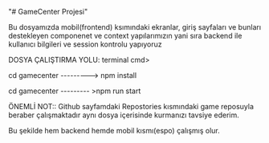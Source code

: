 "# GameCenter Projesi" 


Bu dosyamızda mobil(frontend) ksımındaki ekranlar, giriş sayfaları ve bunları destekleyen componenet ve context yapılarımızın yani sıra 
backend ile kullanıcı bilgileri ve session kontrolu yapıyoruz 

DOSYA ÇALIŞTIRMA YOLU:
terminal cmd>

cd gamecenter  ---------> npm install


cd gamecenter  --------- >npm run start

ÖNEMLİ NOT::
Github sayfamdaki Repostories kısmındaki game reposuyla beraber çalışmaktadır aynı dosya içerisinde kurmanızı tavsiye ederim.


Bu şekilde hem backend hemde mobil kısmı(espo) çalışmış olur.

